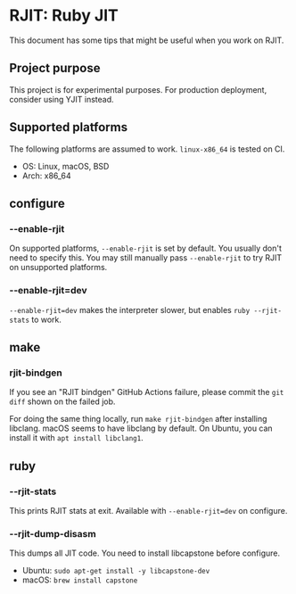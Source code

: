 # RJIT: Ruby JIT

This document has some tips that might be useful when you work on RJIT.

## Project purpose

This project is for experimental purposes.
For production deployment, consider using YJIT instead.

## Supported platforms

The following platforms are assumed to work. `linux-x86_64` is tested on CI.

* OS: Linux, macOS, BSD
* Arch: x86\_64

## configure
### --enable-rjit

On supported platforms, `--enable-rjit` is set by default. You usually don't need to specify this.
You may still manually pass `--enable-rjit` to try RJIT on unsupported platforms.

### --enable-rjit=dev

`--enable-rjit=dev` makes the interpreter slower, but enables `ruby --rjit-stats` to work.

## make
### rjit-bindgen

If you see an "RJIT bindgen" GitHub Actions failure, please commit the `git diff` shown on the failed job.

For doing the same thing locally, run `make rjit-bindgen` after installing libclang.
macOS seems to have libclang by default. On Ubuntu, you can install it with `apt install libclang1`.

## ruby
### --rjit-stats

This prints RJIT stats at exit. Available with `--enable-rjit=dev` on configure.

### --rjit-dump-disasm

This dumps all JIT code. You need to install libcapstone before configure.

* Ubuntu: `sudo apt-get install -y libcapstone-dev`
* macOS: `brew install capstone`
